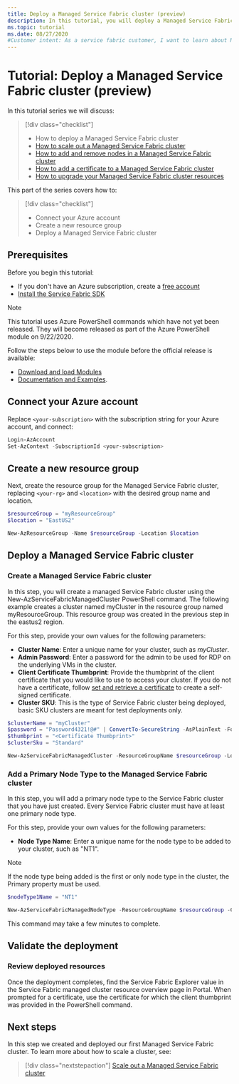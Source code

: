 ```yaml
---
title: Deploy a Managed Service Fabric cluster (preview)
description: In this tutorial, you will deploy a Managed Service Fabric test cluster.
ms.topic: tutorial
ms.date: 08/27/2020
#Customer intent: As a service fabric customer, I want to learn about Managed SFRP so that I can deploy clusters without needing to manipulate numerous resources.
---
```


# Tutorial: Deploy a Managed Service Fabric cluster (preview)

In this tutorial series we will discuss:

> [!div class="checklist"]
> * How to deploy a Managed Service Fabric cluster 
> * [How to scale out a Managed Service Fabric cluster](tutorial-managed-cluster-scale.md)
> * [How to add and remove nodes in a Managed Service Fabric cluster](tutorial-managed-cluster-add-remove-node-type.md)
> * [How to add a certificate to a Managed Service Fabric cluster](tutorial-managed-cluster-certificate.md)
> * [How to upgrade your Managed Service Fabric cluster resources](tutorial-managed-cluster-upgrade.md)

This part of the series covers how to:

> [!div class="checklist"]
> * Connect your Azure account
> * Create a new resource group
> * Deploy a Managed Service Fabric cluster

## Prerequisites

Before you begin this tutorial:
* If you don't have an Azure subscription, create a [free account](https://azure.microsoft.com/free/?WT.mc_id=A261C142F)
* [Install the Service Fabric SDK](service-fabric-get-started.md)

> [!Note]
> This tutorial uses Azure PowerShell commands which have not yet been released. They will become released as part of the Azure PowerShell module on 9/22/2020.

Follow the steps below to use the module before the official release is available:
* [Download and load Modules](https://github.com/a-santamaria/ServiceFabricManagedClustersClients#download-and-load-modules)
* [Documentation and Examples](https://github.com/a-santamaria/ServiceFabricManagedClustersClients#documentation-and-examples). 

## Connect your Azure account

Replace `<your-subscription>` with the subscription string for your Azure account, and connect:

```powershell
Login-AzAccount
Set-AzContext -SubscriptionId <your-subscription>

```

## Create a new resource group

Next, create the resource group for the Managed Service Fabric cluster, replacing `<your-rg>` and `<location>` with the desired group name and location.

```powershell
$resourceGroup = "myResourceGroup"
$location = "EastUS2" 

New-AzResourceGroup -Name $resourceGroup -Location $location
```
## Deploy a Managed Service Fabric cluster

### Create a Managed Service Fabric cluster 

In this step, you will create a managed Service Fabric cluster using the New-AzServiceFabricManagedCluster PowerShell command. The following example creates a cluster named myCluster in the resource group named myResourceGroup. This resource group was created in the previous step in the eastus2 region. 

For this step, provide your own values for the following  parameters: 
* **Cluster Name**: Enter a unique name for your cluster, such as *myCluster*.
* **Admin Password**: Enter a password for the admin to be used for RDP on the underlying VMs in the cluster.
* **Client Certificate Thumbprint**: Provide the thumbprint of the client certificate that you would like to use to access your cluster. If you do not have a certificate, follow [set and retrieve a certificate](https://docs.microsoft.com/azure/key-vault/certificates/quick-create-portal) to create a self-signed certificate. 
* **Cluster SKU**: This is the type of Service Fabric cluster being deployed, basic SKU clusters are meant for test deployments only. 

```powershell
$clusterName = "myCluster" 
$password = "Password4321!@#" | ConvertTo-SecureString -AsPlainText -Force
$thumbprint = "<Certificate Thumbprint>"
$clusterSku = "Standard"

New-AzServiceFabricManagedCluster -ResourceGroupName $resourceGroup -Location $location -ClusterName $clusterName -ClientCertThumbprint $thumbprint -ClientCertIsAdmin -AdminPassword $password -Sku $clusterSKU -Verbose
```

### Add a Primary Node Type to the Managed Service Fabric cluster

In this step, you will add a primary node type to the Service Fabric cluster that you have just created. Every Service Fabric cluster must have at least one primary node type.

For this step, provide your own values for the following  parameters: 
* **Node Type Name**: Enter a unique name for the node type to be added to your cluster, such as "NT1".

> [!NOTE]
> If the node type being added is the first or only node type in the cluster, the Primary property must be used.

```powershell
$nodeType1Name = "NT1" 

New-AzServiceFabricManagedNodeType -ResourceGroupName $resourceGroup -ClusterName $clusterName -Name $nodeType1Name -Primary -InstanceCount 5
```

This command may take a few minutes to complete.

## Validate the deployment 

### Review deployed resources 

Once the deployment completes, find the Service Fabric Explorer value in the Service Fabric managed cluster resource overview page in Portal. When prompted for a certificate, use the certificate for which the client thumbprint was provided in the PowerShell command. 

## Next steps

In this step we created and deployed our first Managed Service Fabric cluster. To learn more about how to scale a cluster, see:

> [!div class="nextstepaction"]
> [Scale out a Managed Service Fabric cluster](./tutorial-managed-cluster-scale.md)
